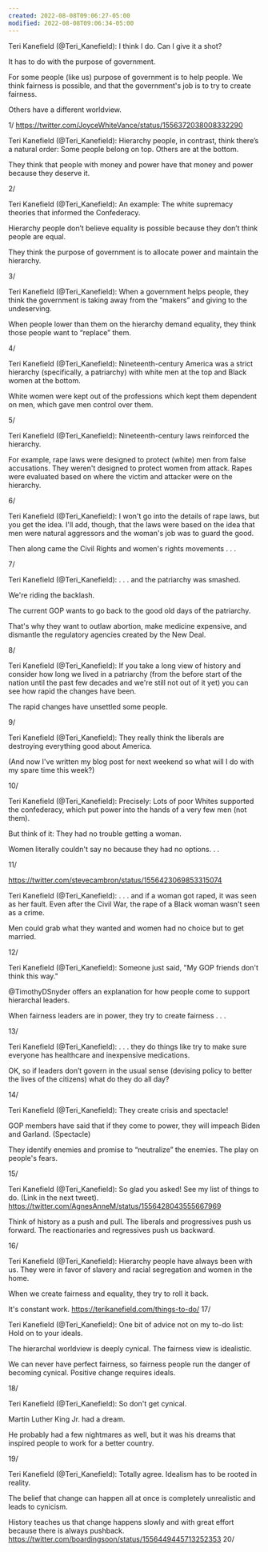 ```yaml
---
created: 2022-08-08T09:06:27-05:00
modified: 2022-08-08T09:06:34-05:00
---
```


Teri Kanefield (@Teri_Kanefield): I think I do. Can I give it a shot?

It has to do with the purpose of government.

For some people (like us) purpose of government is to help people. We think fairness is possible, and that the government's job is to try to create fairness.

Others have a different worldview.

1/ https://twitter.com/JoyceWhiteVance/status/1556372038008332290

Teri Kanefield (@Teri_Kanefield): Hierarchy people, in contrast, think there’s a natural order: Some people belong on top. Others are at the bottom. 

They think that people with money and power have that money and power because they deserve it. 

2/

Teri Kanefield (@Teri_Kanefield): An example: The white supremacy theories that informed the Confederacy. 

Hierarchy people don’t believe equality is possible because they don’t think people are equal.

They think the purpose of government is to allocate power and maintain the hierarchy.

3/

Teri Kanefield (@Teri_Kanefield): When a government helps people, they think the government is taking away from the “makers” and giving to the undeserving.

When people lower than them on the hierarchy demand equality, they think those people want to “replace” them.

4/

Teri Kanefield (@Teri_Kanefield): Nineteenth-century America was a strict hierarchy (specifically, a patriarchy) with white men at the top and Black women at the bottom. 

White women were kept out of the professions which kept them dependent on men, which gave men control over them.

5/

Teri Kanefield (@Teri_Kanefield): Nineteenth-century laws reinforced the hierarchy. 

For example, rape laws were designed to protect (white) men from false accusations. They weren't designed to protect women from attack. Rapes were evaluated based on where the victim and attacker were on the hierarchy.

6/

Teri Kanefield (@Teri_Kanefield): I won't go into the details of rape laws, but you get the idea. I'll add, though, that the laws were based on the idea that men were natural aggressors and the woman's job was to guard the good. 

Then along came the Civil Rights and women's rights movements . . . 

7/

Teri Kanefield (@Teri_Kanefield): . . . and the patriarchy was smashed.

We're riding the backlash. 

The current GOP wants to go back to the good old days of the patriarchy.

That's why they want to outlaw abortion, make medicine expensive, and dismantle the regulatory agencies created by the New Deal.

8/

Teri Kanefield (@Teri_Kanefield): If you take a long view of history and consider how long we lived in a patriarchy (from the before start of the nation until the past few decades and we're still not out of it yet) you can see how rapid the changes have been.

The rapid changes have unsettled some people.

9/

Teri Kanefield (@Teri_Kanefield): They really think the liberals are destroying everything good about America. 

(And now I've written my blog post for next weekend so what will I do with my spare time this week?)

10/

Teri Kanefield (@Teri_Kanefield): Precisely: Lots of poor Whites supported the confederacy, which put power into the hands of a very few men (not them). 

But think of it: They had no trouble getting a woman.

Women literally couldn't say no because they had no options. . . 

11/

https://twitter.com/stevecambron/status/1556423069853315074

Teri Kanefield (@Teri_Kanefield): . . . and if a woman got raped, it was seen as her fault. Even after the Civil War, the rape of a Black woman wasn't seen as a crime.

Men could grab what they wanted and women had no choice but to get married.

12/

Teri Kanefield (@Teri_Kanefield): Someone just said, "My GOP friends don't think this way."

@TimothyDSnyder offers an explanation for how people come to support hierarchal leaders. 

When fairness leaders are in power, they try to create fairness . . . 

13/

Teri Kanefield (@Teri_Kanefield): . . . they do things like try to make sure everyone has healthcare and inexpensive medications.

OK, so if leaders don’t govern in the usual sense (devising policy to better the lives of the citizens) what do they do all day?

14/

Teri Kanefield (@Teri_Kanefield): They create crisis and spectacle! 

GOP members have said that if they come to power, they will impeach Biden and Garland. (Spectacle)

They identify enemies and promise to “neutralize” the enemies. The play on people's fears. 

15/

Teri Kanefield (@Teri_Kanefield): So glad you asked! See my list of things to do. (Link in the next tweet).
https://twitter.com/AgnesAnneM/status/1556428043555667969

Think of history as a push and pull. The liberals and progressives push us forward. The reactionaries and regressives push us backward.

16/

Teri Kanefield (@Teri_Kanefield): Hierarchy people have always been with us. They were in favor of slavery and racial segregation and women in the home.

When we create fairness and equality, they try to roll it back. 

It's constant work. 
https://terikanefield.com/things-to-do/
17/

Teri Kanefield (@Teri_Kanefield): One bit of advice not on my to-do list: Hold on to your ideals.

The hierarchal worldview is deeply cynical. 
The fairness view is idealistic. 

We can never have perfect fairness, so fairness people run the danger of becoming cynical. Positive change requires ideals.

18/

Teri Kanefield (@Teri_Kanefield): So don't get cynical.

Martin Luther King Jr. had a dream.

He probably had a few nightmares as well, but it was his dreams that inspired people to work for a better country.

19/

Teri Kanefield (@Teri_Kanefield): Totally agree. Idealism has to be rooted in reality.

The belief that change can happen all at once is completely unrealistic and leads to cynicism. 

History teaches us that change happens slowly and with great effort because there is always pushback.
https://twitter.com/boardingsoon/status/1556449445713252353
20/
